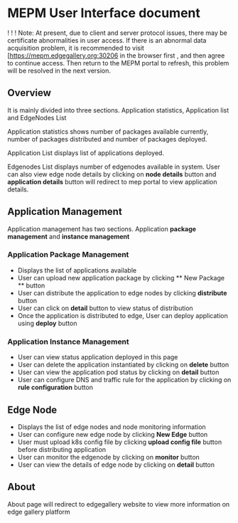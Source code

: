 # MEPM User Interface document

! ! ! Note: At present, due to client and server protocol issues, there may be certificate abnormalities in user access. If there is an abnormal data acquisition problem, it is recommended to visit [https://mepm.edgegallery.org:30206  in the browser first , and then agree to continue access. Then return to the MEPM portal to refresh, this problem will be resolved in the next version.

## Overview

It is mainly divided into three sections. Application statistics, Application list and EdgeNodes List

Application statistics shows number of packages available currently, number of packages distributed and number of packages deployed.

Application List displays list of applications deployed.

Edgenodes List displays number of edgenodes available in system. User can also view edge node details by clicking on **node details** button and **application details** button will redirect to mep portal to view application details.

## Application Management

Application management has two sections.  Application **package management** and **instance management**

### Application Package Management
- Displays the list of applications available
- User can upload new application package by clicking ** New Package ** button
- User can distribute the application to edge nodes by clicking **distribute** button
- User can click on **detail** button to view status of distribution
- Once the application is distributed to edge, User can deploy application using **deploy** button

### Application Instance Management
- User can view status application deployed in this page
- User can delete the application instantiated by clicking on **delete** button
- User can view the application pod status by clicking on **detail** button
- User can configure DNS and traffic rule for the application by clicking on **rule configuration** button
## Edge Node

- Displays the list of edge nodes and node monitoring information
- User can configure new edge node by clicking **New Edge** button
- User must upload k8s config file by clicking **upload config file** button before distributing application 
- User can monitor the edgenode by clicking on **monitor** button
- User can view the details of edge node by clicking on **detail** button

## About
About page will redirect to edgegallery website to view more information on edge gallery platform
